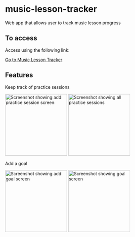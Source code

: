 # music-lesson-tracker
Web app that allows user to track music lesson progress

## To access
Access using the following link:

[Go to Music Lesson Tracker](richard2706.github.io/music-lesson-tracker "Hosted on GitHub Pages")

## Features
Keep track of practice sessions

<img src="https://hwcoea.am.files.1drv.com/y4mBIdIQ5SfYISr3NjCaQx6GU0VgvC8qmdIXxEVEN--fCnqY5aFpldlMgirj7rfYuO74l_j3juQ66IVORLliKGG3EnyXTv5uZ_yIBQnJ_Dy-84coUeAf3viqn9QcKvJK6qzVv1YXwNWDah7AADRkPHwD9SdDc6hTAs6hZB9-mHGFVBh32uWWVA7OAb533RDXXdAFSNMQn0OWwowhyeFa9Jl2w?width=720&height=1281&cropmode=none" alt="Screenshot showing add practice session screen" width="200">

<img src="https://96tijq.am.files.1drv.com/y4mIJSyDTHynQSYJg56Q98pLo_SwnhOZyp4gJOqf0krrF7vonx72t73NI-Y3mEUPHrUlpm42R5OIoqRAGRyHV4tzaYi5OHndbvZWTMV68tpmW2V6LrVwvqx-VOp_TqFOUc25C64PdZ7rsYq4XJHFDifA1Fmo2F5u-rfMbAZ5-K7B3VWgNOZ5wDHZylMpwVqMYS7Nh-do4iTYWU30oHcut4kIg?width=721&height=1281&cropmode=none" alt="Screenshot showing all practice sessions" width="200">

Add a goal

<img src="https://yakqdq.am.files.1drv.com/y4mFAAS-xVAt3aQsbqIEctc9NeXiyjOENp3ZkaXxDeuTrFRriHxbdFqDWHR48Cy3XDEC_D5mMc47506ASaIry5F39YbZIUOsfmQjF4M1wMkZ-8wWBgLPHvcti2PPzE5dw9Sf2L_zKCsjSXi3yAwqjMee-h2p7a3Gc9AZ31_NJzJq8tGVDf-VBwnVVd47D-ZseqJAFDVaaH8EZJohjct8SwG6g?width=721&height=1281&cropmode=none" alt="Screenshot showing add goal screen" width="200">

<img src="https://qusnuw.am.files.1drv.com/y4mikbAa-pl99_w3NvuGrfjxrFR-0ChuQCvuSHi7sBGpF_YbL8DqTFxFcXk4LbKiqlztoqYtNVfIkSBAQSy8YX73l4AwvO-wtdWfPnllqVsdtiwynH3tvfrBqG8FbRLygHVUi2QF68EqmXBDCBRCB-mPJf494FLswxeGupHrM8Wcw-n7wFS3xRsCLLxh4BySqt0Zt9QgqVey3kunbg8Pdp1kg?width=716&height=1273&cropmode=none" alt="Screenshot showing goal screen" width="200">
